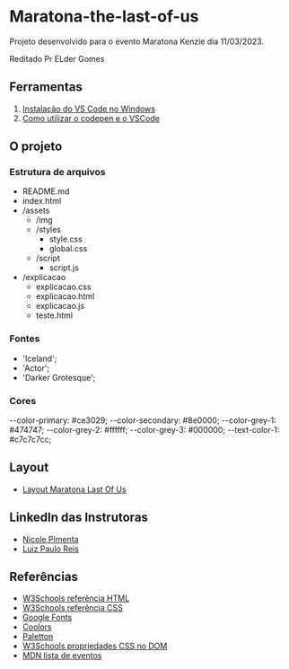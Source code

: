 # Maratona-the-last-of-us

Projeto desenvolvido para o evento Maratona Kenzie dia 11/03/2023.

Reditado Pr ELder Gomes 

## Ferramentas

1. [Instalação do VS Code no Windows](https://kenzie.com.br/blog/instalacao-vs-code-windows/)
2. [Como utilizar o codepen e o VSCode](https://kenzie-academy-brasil.github.io/ferramentas/)

## O projeto

### Estrutura de arquivos

- README.md
- index.html
- /assets
  - /img
  - /styles
    - style.css
    - global.css
  - /script
    - script.js
- /explicacao
  - explicacao.css
  - explicacao.html
  - explicacao.js
  - teste.html

### Fontes

- 'Iceland';
- 'Actor';
- 'Darker Grotesque';

### Cores

--color-primary: #ce3029;
--color-secondary: #8e0000;
--color-grey-1: #474747;
--color-grey-2: #ffffff;
--color-grey-3: #000000;
--text-color-1: #c7c7c7cc;

## Layout

- [Layout Maratona Last Of Us](https://www.figma.com/file/E8MXdl9rjgThlbZYMAjX39/Maratona-Kenzie---The-Last-of-Us?node-id=0%3A1&t=Y8d5G0K9jA49u9yj-0)

## LinkedIn das Instrutoras

- [Nicole Pimenta](https://www.linkedin.com/in/nicole-pimenta/)
- [Luiz Paulo Reis](https://www.linkedin.com/in/luiz-paulo-reis-cardoso/)

## Referências

- [W3Schools referência HTML](https://www.w3schools.com/tags/default.asp)
- [W3Schools referência CSS](https://www.w3schools.com/cssref/default.asp)
- [Google Fonts](https://fonts.google.com/)
- [Coolors](https://coolors.co/palettes/trending)
- [Paletton](https://paletton.com/)
- [W3Schools propriedades CSS no DOM](https://www.w3schools.com/jsref/dom_obj_style.asp)
- [MDN lista de eventos](https://developer.mozilla.org/en-US/docs/Web/Events)
